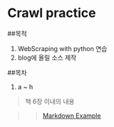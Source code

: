 # Crawl practice
##목적
1. WebScraping with python 연습
2. blog에 올릴 소스 제작

##목차
1. a ~ h 
>책 6장 이내의 내용




>> [Markdown Example](https://gist.github.com/ihoneymon/652be052a0727ad59601)
